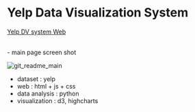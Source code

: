 <h1> Yelp Data Visualization System </h1>

[Yelp DV system Web](https://iammiori.github.io/dv2019/final_pj/final_index.html)

<br>
- main page screen shot <br>

![git_readme_main](https://user-images.githubusercontent.com/46439995/70599618-e4272500-1c30-11ea-8de7-e36aaacf8a35.png)

- dataset : yelp
- web : html + js + css
- data analysis : python
- visualization : d3, highcharts
